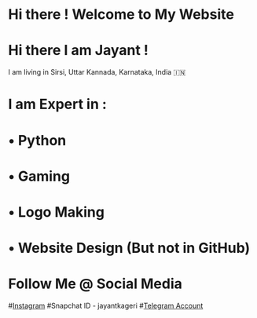 # Hi there ! Welcome to My Website
# Hi there I am Jayant !
I am living in Sirsi, Uttar Kannada, Karnataka, India 🇮🇳

# I am Expert in :
# • Python
# • Gaming
# • Logo Making
# • Website Design (But not in GitHub)

# Follow Me @ Social Media
  #[Instagram](instagram.com/jayantkageri)
  #Snapchat ID - jayantkageri
  #[Telegram Account](t.me/jayantkageri)
